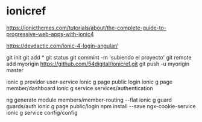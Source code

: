 # ionicref

https://ionicthemes.com/tutorials/about/the-complete-guide-to-progressive-web-apps-with-ionic4

https://devdactic.com/ionic-4-login-angular/

git init
git add *
git status
git commint -m 'subiendo el proyecto'
git remote add myorigin https://github.com/54digital/ionicref.git
git push -u myorigin master


ionic g provider user-service
ionic g page public login
ionic g page member/dashboard
ionic g service services/authentication

ng generate module members/member-routing --flat
ionic g guard guards/auth
ionic g page public/login
npm install --save ngx-cookie-service
ionic g service config/config

